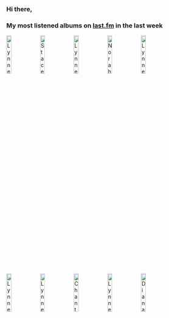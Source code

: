 ### Hi there, 

### My most listened albums on [last.fm](https://www.last.fm/user/jfdesignnet) in the last week

[<img src='https://lastfm.freetls.fastly.net/i/u/300x300/246e63c6b14548919d6efe2f44208fe0.jpg' width='16%' height='16%' alt='Lynne Arriale Trio - Lynne Arriale Trio Live'>](https://www.last.fm/music/lynne%2barriale%2btrio/lynne%2barriale%2btrio%2blive)&nbsp;
[<img src='https://lastfm.freetls.fastly.net/i/u/300x300/01e9370e5271fb039110cf99d1553558.jpg' width='16%' height='16%' alt='Stacey Kent - Its A Wonderful World'>](https://www.last.fm/music/stacey%2bkent/it%2527s%2ba%2bwonderful%2bworld)&nbsp;
[<img src='https://lastfm.freetls.fastly.net/i/u/300x300/18badcd2f84688bf1f8ccbcf46094bf5.jpg' width='16%' height='16%' alt='Lynne Arriale Trio - Chimes of Freedom'>](https://www.last.fm/music/lynne%2barriale%2btrio/chimes%2bof%2bfreedom)&nbsp;
[<img src='https://lastfm.freetls.fastly.net/i/u/300x300/e3c79547d80c906d1e957b4dc5030679.jpg' width='16%' height='16%' alt='Norah Jones - Come Away With Me (Super Deluxe Edition)'>](https://www.last.fm/music/norah%2bjones/come%2baway%2bwith%2bme%2b%2528super%2bdeluxe%2bedition%2529)&nbsp;
[<img src='https://lastfm.freetls.fastly.net/i/u/300x300/1916d5994745646767db5860f7b0ddad.jpg' width='16%' height='16%' alt='Lynne Arriale Trio - Melody'>](https://www.last.fm/music/lynne%2barriale%2btrio/melody)&nbsp;
<br>
[<img src='https://lastfm.freetls.fastly.net/i/u/300x300/cd2d14f86387abe87f45e8bc21dbabc7.png' width='16%' height='16%' alt='Lynne Arriale Trio - Give Us These Days'>](https://www.last.fm/music/lynne%2barriale%2btrio/give%2bus%2bthese%2bdays)&nbsp;
[<img src='https://lastfm.freetls.fastly.net/i/u/300x300/fcaa745d6c645b638bc90466ef1b80d6.jpg' width='16%' height='16%' alt='Lynne Arriale Trio - The Lights Are Always On'>](https://www.last.fm/music/lynne%2barriale%2btrio/the%2blights%2bare%2balways%2bon)&nbsp;
[<img src='https://lastfm.freetls.fastly.net/i/u/300x300/f36a29187bbf495bbfa1c4e93a633aa0.jpg' width='16%' height='16%' alt='Chantal Chamberland - Dripping Indigo'>](https://www.last.fm/music/chantal%2bchamberland/dripping%2bindigo)&nbsp;
[<img src='https://lastfm.freetls.fastly.net/i/u/300x300/f1f6afe708e0ff1292ca0d11fbaffc32.jpg' width='16%' height='16%' alt='Lynne Arrialle Trio - A Long Road Home'>](https://www.last.fm/music/lynne%2barrialle%2btrio/a%2blong%2broad%2bhome)&nbsp;
[<img src='https://lastfm.freetls.fastly.net/i/u/300x300/64c510b08bc133de30589d3c05406866.jpg' width='16%' height='16%' alt='Diana Krall - Stepping Out (Remastered)'>](https://www.last.fm/music/diana%2bkrall/stepping%2bout%2b%2528remastered%2529)&nbsp;
<br>
